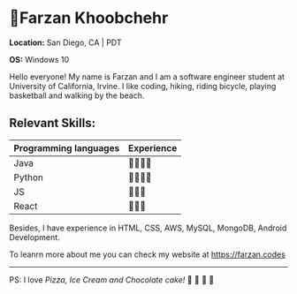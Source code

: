 # :christmas_tree:Farzan Khoobchehr

**Location:** San Diego, CA | PDT

**OS:** Windows 10

Hello everyone!
My name is Farzan and I am a software engineer student at University of California, Irvine. I like coding, hiking, riding bicycle, playing basketball and walking by the beach.

## Relevant Skills:

Programming languages | Experience
------------ | -------------
Java | :large_blue_circle::large_blue_circle::large_blue_circle::large_blue_circle:
Python | :large_blue_circle::large_blue_circle::large_blue_circle::large_blue_circle:
JS | :large_blue_circle::large_blue_circle::large_blue_circle:
React | :large_blue_circle::large_blue_circle::large_blue_circle:

Besides, I have experience in HTML, CSS, AWS, MySQL, MongoDB, Android Development.

To leanrn more about me you can check my website at https://farzan.codes
***

PS: I love *Pizza, Ice Cream and Chocolate cake!* :pizza: :ice_cream: :chocolate_bar: :cake:
